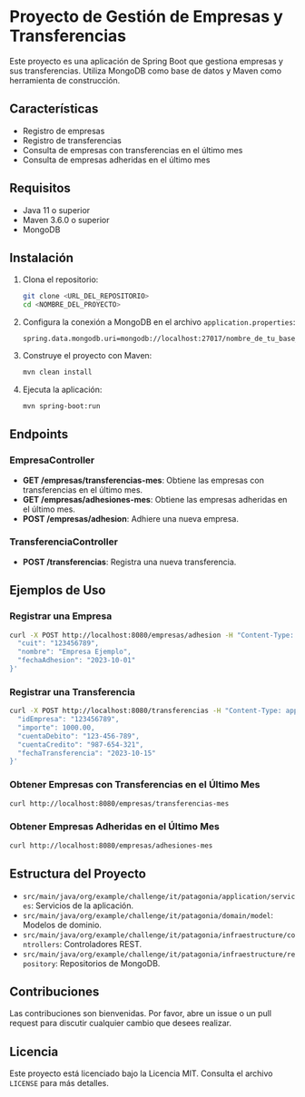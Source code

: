 # Proyecto de Gestión de Empresas y Transferencias

Este proyecto es una aplicación de Spring Boot que gestiona empresas y sus transferencias. Utiliza MongoDB como base de datos y Maven como herramienta de construcción.

## Características

- Registro de empresas
- Registro de transferencias
- Consulta de empresas con transferencias en el último mes
- Consulta de empresas adheridas en el último mes

## Requisitos

- Java 11 o superior
- Maven 3.6.0 o superior
- MongoDB

## Instalación

1. Clona el repositorio:
   ```bash
   git clone <URL_DEL_REPOSITORIO>
   cd <NOMBRE_DEL_PROYECTO>
   ```

2. Configura la conexión a MongoDB en el archivo `application.properties`:
   ```properties
   spring.data.mongodb.uri=mongodb://localhost:27017/nombre_de_tu_base_de_datos
   ```

3. Construye el proyecto con Maven:
   ```bash
   mvn clean install
   ```

4. Ejecuta la aplicación:
   ```bash
   mvn spring-boot:run
   ```

## Endpoints

### EmpresaController

- **GET /empresas/transferencias-mes**: Obtiene las empresas con transferencias en el último mes.
- **GET /empresas/adhesiones-mes**: Obtiene las empresas adheridas en el último mes.
- **POST /empresas/adhesion**: Adhiere una nueva empresa.

### TransferenciaController

- **POST /transferencias**: Registra una nueva transferencia.

## Ejemplos de Uso

### Registrar una Empresa

```bash
curl -X POST http://localhost:8080/empresas/adhesion -H "Content-Type: application/json" -d '{
  "cuit": "123456789",
  "nombre": "Empresa Ejemplo",
  "fechaAdhesion": "2023-10-01"
}'
```

### Registrar una Transferencia

```bash
curl -X POST http://localhost:8080/transferencias -H "Content-Type: application/json" -d '{
  "idEmpresa": "123456789",
  "importe": 1000.00,
  "cuentaDebito": "123-456-789",
  "cuentaCredito": "987-654-321",
  "fechaTransferencia": "2023-10-15"
}'
```

### Obtener Empresas con Transferencias en el Último Mes

```bash
curl http://localhost:8080/empresas/transferencias-mes
```

### Obtener Empresas Adheridas en el Último Mes

```bash
curl http://localhost:8080/empresas/adhesiones-mes
```

## Estructura del Proyecto

- `src/main/java/org/example/challenge/it/patagonia/application/services`: Servicios de la aplicación.
- `src/main/java/org/example/challenge/it/patagonia/domain/model`: Modelos de dominio.
- `src/main/java/org/example/challenge/it/patagonia/infraestructure/controllers`: Controladores REST.
- `src/main/java/org/example/challenge/it/patagonia/infraestructure/repository`: Repositorios de MongoDB.

## Contribuciones

Las contribuciones son bienvenidas. Por favor, abre un issue o un pull request para discutir cualquier cambio que desees realizar.

## Licencia

Este proyecto está licenciado bajo la Licencia MIT. Consulta el archivo `LICENSE` para más detalles.
```

